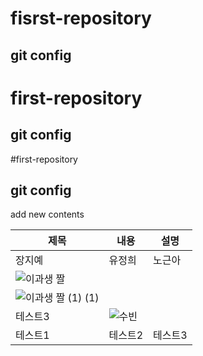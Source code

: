 # fisrst-repository
## git config
# first-repository
## git config
#first-repository
## git config
add new contents

|제목|내용|설명|
|------|---|---|
|장지예|유정희|노근아|장수빈|  
|![이과생 짤](https://github.com/jangddu/first-repository/assets/108057325/e41e9fad-8407-411e-b777-e55cc2154030)
|![이과생 짤 (1) (1)](https://github.com/jangddu/first-repository/assets/108057325/7a412235-e9dd-44df-a179-53b1dea0ef47)
|테스트3|![수빈](https://github.com/jangddu/first-repository/assets/108057325/5ce5a275-b68e-4102-bce9-61b14b6a4a69)|  
|테스트1|테스트2|테스트3|  
